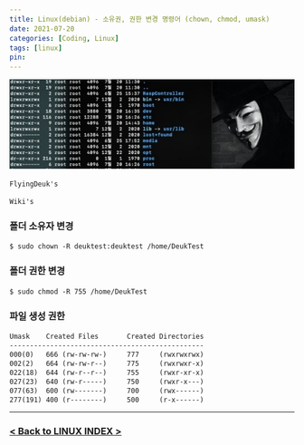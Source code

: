 ```yaml
---
title: Linux(debian) - 소유권, 권한 변경 명령어 (chown, chmod, umask)
date: 2021-07-20
categories: [Coding, Linux]
tags: [linux]
pin:
---
```


![command](/img/coding/linux/command.jpg)

`FlyingDeuk's`
>

`Wiki's`
>

### 폴더 소유자 변경
```
$ sudo chown -R deuktest:deuktest /home/DeukTest
```
### 폴더 권한 변경
```
$ sudo chmod -R 755 /home/DeukTest
```
### 파일 생성 권한
```
Umask    Created Files       Created Directories
------------------------------------------------
000(0)   666 (rw-rw-rw-)     777     (rwxrwxrwx)
002(2)   664 (rw-rw-r--)     775     (rwxrwxr-x)
022(18)  644 (rw-r--r--)     755     (rwxr-xr-x)
027(23)  640 (rw-r-----)     750     (rwxr-x---)
077(63)  600 (rw-------)     700     (rwx------)
277(191) 400 (r--------)     500     (r-x------)
```

-------------

### [< Back to LINUX INDEX >](/categories/linux/)

